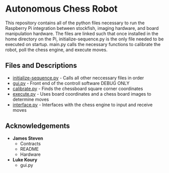 # Autonomous Chess Robot
This repository contains all of the python files necessary to run the Raspberry Pi integration between stockfish, imaging hardware, and board manipulation hardware. The files are linked such that once installed in the home directory on the Pi, initialize-sequence.py is the only file needed to be executed on startup. main.py calls the necessary functions to calibrate the robot, poll the chess engine, and execute moves.

## Files and Descriptions
* [initialize-sequence.py](/initialize-sequence.py) - Calls all other neccessary files in order
* [gui.py](/gui.py) - Front end of the controll software DEBUG ONLY
* [calibrate.py](/calibrate.py) - Finds the chessboard square corner coordinates
* [execute.py](/execute.py) - Uses board coordinates and a chess board images to determine moves
* [interface.py](/interface.py) - Interfaces with the chess engine to input and receive moves

## Acknowledgements
* **James Steven**
  * Contracts
  * README
  * Hardware
* **Luke Koury**
  * gui.py
